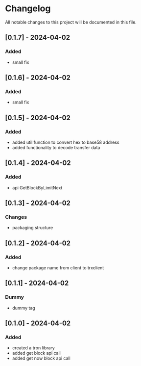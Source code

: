 # Changelog

All notable changes to this project will be documented in this file.

## [0.1.7] - 2024-04-02

### Added
- small fix

## [0.1.6] - 2024-04-02

### Added
- small fix

## [0.1.5] - 2024-04-02

### Added
- added util function to convert hex to base58 address
- added functionality to decode transfer data

## [0.1.4] - 2024-04-02

### Added
- api GetBlockByLimitNext

## [0.1.3] - 2024-04-02

### Changes
- packaging structure

## [0.1.2] - 2024-04-02

### Added
- change package name from client to trxclient

## [0.1.1] - 2024-04-02

### Dummy
- dummy tag

## [0.1.0] - 2024-04-02

### Added
- created a tron library
- added get block api call
- added get now block api call